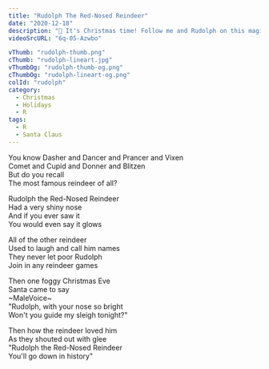 ```yaml
---
title: "Rudolph The Red-Nosed Reindeer"
date: "2020-12-18"
description: "🎅 It's Christmas time! Follow me and Rudolph on this magical journey! 🎄"
videoSrcURL: "6q-05-Azwbo"

vThumb: "rudolph-thumb.png"
cThumb: "rudolph-lineart.jpg"
vThumbOg: "rudolph-thumb-og.png"
cThumbOg: "rudolph-lineart-og.png"
colId: "rudolph"
category:
  - Christmas
  - Holidays
  - R
tags:
  - R
  - Santa Claus
---
```


<p>
You know Dasher and Dancer and Prancer and Vixen<br />
Comet and Cupid and Donner and Blitzen<br />
But do you recall<br />
The most famous reindeer of all?</p>
<p>
Rudolph the Red-Nosed Reindeer<br />
Had a very shiny nose<br />
And if you ever saw it<br />
You would even say it glows</p>
<p>
All of the other reindeer<br />
Used to laugh and call him names<br />
They never let poor Rudolph<br />
Join in any reindeer games</p>
<p>
Then one foggy Christmas Eve<br />
Santa came to say<br />
~MaleVoice~<br />
"Rudolph, with your nose so bright<br />
Won't you guide my sleigh tonight?"</p>
<p>
Then how the reindeer loved him<br />
As they shouted out with glee<br />
"Rudolph the Red-Nosed Reindeer<br />
You'll go down in history"<br />
</p>
